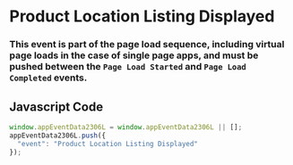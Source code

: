 # Product Location Listing Displayed

### This event is part of the page load sequence, including virtual page loads in the case of single page apps, and must be pushed between the `Page Load Started` and `Page Load Completed` events.

## Javascript Code
```js
window.appEventData2306L = window.appEventData2306L || [];
appEventData2306L.push({
  "event": "Product Location Listing Displayed"
});
```




